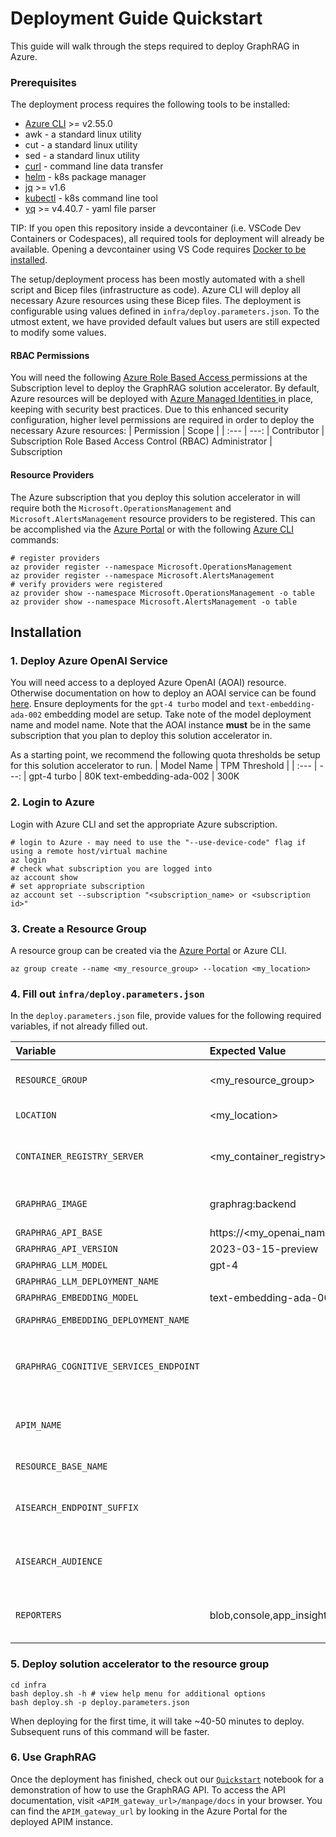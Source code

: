 # Deployment Guide Quickstart

This guide will walk through the steps required to deploy GraphRAG in Azure.

### Prerequisites
The deployment process requires the following tools to be installed:

* [Azure CLI](https://learn.microsoft.com/en-us/cli/azure/install-azure-cli) >= v2.55.0
* awk - a standard linux utility
* cut - a standard linux utility
* sed - a standard linux utility
* [curl](https://curl.se) - command line data transfer
* [helm](https://helm.sh/docs/intro/install) - k8s package manager
* [jq](https://jqlang.github.io/jq/download) >= v1.6
* [kubectl](https://kubernetes.io/docs/tasks/tools) - k8s command line tool
* [yq](https://github.com/mikefarah/yq?tab=readme-ov-file#install) >= v4.40.7 - yaml file parser

TIP: If you open this repository inside a devcontainer (i.e. VSCode Dev Containers or Codespaces), all required tools for deployment will already be available. Opening a devcontainer using VS Code requires <a href="https://docs.docker.com/engine/install/" target="_blank" >Docker to be installed</a>.

The setup/deployment process has been mostly automated with a shell script and Bicep files (infrastructure as code). Azure CLI will deploy all necessary Azure resources using these Bicep files. The deployment is configurable using values defined in `infra/deploy.parameters.json`. To the utmost extent, we have provided default values but users are still expected to modify some values.


#### RBAC Permissions
You will need the following <a href="https://learn.microsoft.com/en-us/azure/role-based-access-control/overview">Azure Role Based Access </a>permissions at the Subscription level to deploy the GraphRAG solution accelerator.  By default, Azure resources will be deployed with <a href="https://learn.microsoft.com/en-us/entra/identity/managed-identities-azure-resources/overview">Azure Managed Identities </a>in place, keeping with security best practices.  Due to this enhanced security configuration, higher level permissions are required in order to deploy the necessary Azure resources:
| Permission | Scope |
| :--- | ---: |
Contributor            | Subscription
Role Based Access Control (RBAC) Administrator | Subscription

#### Resource Providers
The Azure subscription that you deploy this solution accelerator in will require both the `Microsoft.OperationsManagement` and `Microsoft.AlertsManagement` resource providers to be registered.
This can be accomplished via the [Azure Portal](https://learn.microsoft.com/en-us/azure/azure-resource-manager/management/resource-providers-and-types#azure-ortal) or with the following [Azure CLI](https://learn.microsoft.com/en-us/azure/azure-resource-manager/management/resource-providers-and-types#azure-cli) commands:

```shell
# register providers
az provider register --namespace Microsoft.OperationsManagement
az provider register --namespace Microsoft.AlertsManagement
# verify providers were registered
az provider show --namespace Microsoft.OperationsManagement -o table
az provider show --namespace Microsoft.AlertsManagement -o table
```

## Installation

### 1. Deploy Azure OpenAI Service
You will need access to a deployed Azure OpenAI (AOAI) resource. Otherwise documentation on how to deploy an AOAI service can be found [here](https://learn.microsoft.com/en-us/azure/ai-services/openai/how-to/create-resource?pivots=web-portal). Ensure deployments for the `gpt-4 turbo` model and `text-embedding-ada-002` embedding model are setup. Take note of the model deployment name and model name.
Note that the AOAI instance **must** be in the same subscription that you plan to deploy this solution accelerator in.

As a starting point, we recommend the following quota thresholds be setup for this solution accelerator to run.
| Model Name | TPM Threshold |
| :--- | ---: |
gpt-4 turbo            | 80K
text-embedding-ada-002 | 300K

### 2. Login to Azure
Login with Azure CLI and set the appropriate Azure subscription.

```shell
# login to Azure - may need to use the "--use-device-code" flag if using a remote host/virtual machine
az login
# check what subscription you are logged into
az account show
# set appropriate subscription
az account set --subscription "<subscription_name> or <subscription id>"
```

### 3. Create a Resource Group
A resource group can be created via the [Azure Portal](https://learn.microsoft.com/en-us/azure/azure-resource-manager/management/manage-resource-groups-portal) or Azure CLI.

```shell
az group create --name <my_resource_group> --location <my_location>
```

### 4. Fill out `infra/deploy.parameters.json`

In the `deploy.parameters.json` file, provide values for the following required variables, if not already filled out.

| Variable | Expected Value | Required | Description
| :--- | :--- | --- | ---: |
`RESOURCE_GROUP`                       | <my_resource_group>                       | Yes | The resource group that GraphRAG will be deployed in. Will get created automatically if the resource group does not exist.
`LOCATION`                             | <my_location>                             | Yes | The azure cloud region to deploy GraphRAG resources in.
`CONTAINER_REGISTRY_SERVER`            | <my_container_registry>.azurecr.io        | No  | Name of an existing Azure Container Registry where the `graphrag` backend docker image is hosted. Will get created automatically if not provided.
`GRAPHRAG_IMAGE`                       | graphrag:backend                          | No  | The name and tag of the graphrag docker image in the container registry. Will default to `graphrag:backend`.
`GRAPHRAG_API_BASE`                    | https://<my_openai_name>.openai.azure.com | Yes | Azure OpenAI service endpoint.
`GRAPHRAG_API_VERSION`                 | 2023-03-15-preview                        | Yes | Azure OpenAI API version.
`GRAPHRAG_LLM_MODEL`                   | gpt-4                                     | Yes | Name of the gpt-4 turbo model.
`GRAPHRAG_LLM_DEPLOYMENT_NAME`         |                                           | Yes | Deployment name of the gpt-4 turbo model.
`GRAPHRAG_EMBEDDING_MODEL`             | text-embedding-ada-002                    | Yes | Name of the Azure OpenAI embedding model.
`GRAPHRAG_EMBEDDING_DEPLOYMENT_NAME`   |                                           | Yes | Deployment name of the Azure OpenAI embedding model.
`GRAPHRAG_COGNITIVE_SERVICES_ENDPOINT` |                                           | No  | Endpoint for cognitive services identity authorization. Will default to `https://cognitiveservices.azure.com/.default` for Azure Commercial cloud but should be defined for deployments in other Azure clouds.
`APIM_NAME`                            |                                           | No  | Hostname of the API. Must be a globally unique name. The API will be accessible at `https://<APIM_NAME>.azure-api.net`. If not provided a unique name will be generated.
`RESOURCE_BASE_NAME`                   |                                           | No  | Suffix to apply to all azure resource names. If not provided a unique suffix will be generated.
`AISEARCH_ENDPOINT_SUFFIX`             |                                           | No  | Suffix to apply to AI search endpoint. Will default to `search.windows.net` for Azure Commercial cloud but should be overridden for deployments in other Azure clouds.
`AISEARCH_AUDIENCE`                    |                                           | No  | Audience for AAD for AI Search. Will default to `https://search.azure.com/` for Azure Commercial cloud but should be overridden for deployments in other Azure clouds.
`REPORTERS`                            | blob,console,app_insights                 | No  | The type of logging to enable. A comma separated string containing at least one of the following `[blob,console,file,app_insights]`. Default value = `blob,console,app_insights`

### 5. Deploy solution accelerator to the resource group
```shell
cd infra
bash deploy.sh -h # view help menu for additional options
bash deploy.sh -p deploy.parameters.json
```
When deploying for the first time, it will take ~40-50 minutes to deploy. Subsequent runs of this command will be faster.

### 6. Use GraphRAG
Once the deployment has finished, check out our [`Quickstart`](../notebooks/1-Quickstart.ipynb) notebook for a demonstration of how to use the GraphRAG API. To access the API documentation, visit `<APIM_gateway_url>/manpage/docs` in your browser. You can find the `APIM_gateway_url` by looking in the Azure Portal for the deployed APIM instance.
